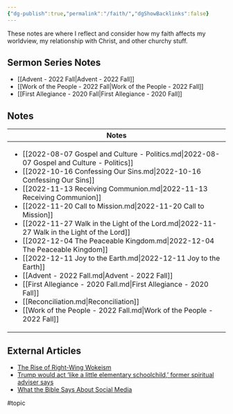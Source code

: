```yaml
---
{"dg-publish":true,"permalink":"/faith/","dgShowBacklinks":false}
---
```



These notes are where I reflect and consider how my faith affects my worldview, my relationship with Christ, and other churchy stuff.

## Sermon Series Notes

- [[Advent - 2022 Fall\|Advent - 2022 Fall]]
- [[Work of the People - 2022 Fall\|Work of the People - 2022 Fall]]
- [[First Allegiance - 2020 Fall\|First Allegiance - 2020 Fall]]


## Notes

| Notes                                                                                                                                                                                                                                                                                                                                                                                                                                                                                                                                                                                                                                                                                                                                                                                                                                                                            |
| -------------------------------------------------------------------------------------------------------------------------------------------------------------------------------------------------------------------------------------------------------------------------------------------------------------------------------------------------------------------------------------------------------------------------------------------------------------------------------------------------------------------------------------------------------------------------------------------------------------------------------------------------------------------------------------------------------------------------------------------------------------------------------------------------------------------------------------------------------------------------------- |
| <ul><li>[[2022-08-07 Gospel and Culture - Politics.md\\|2022-08-07 Gospel and Culture - Politics]]</li><li>[[2022-10-16 Confessing Our Sins.md\\|2022-10-16 Confessing Our Sins]]</li><li>[[2022-11-13 Receiving Communion.md\\|2022-11-13 Receiving Communion]]</li><li>[[2022-11-20 Call to Mission.md\\|2022-11-20 Call to Mission]]</li><li>[[2022-11-27 Walk in the Light of the Lord.md\\|2022-11-27 Walk in the Light of the Lord]]</li><li>[[2022-12-04 The Peaceable Kingdom.md\\|2022-12-04 The Peaceable Kingdom]]</li><li>[[2022-12-11 Joy to the Earth.md\\|2022-12-11 Joy to the Earth]]</li><li>[[Advent - 2022 Fall.md\\|Advent - 2022 Fall]]</li><li>[[First Allegiance - 2020 Fall.md\\|First Allegiance - 2020 Fall]]</li><li>[[Reconciliation.md\\|Reconciliation]]</li><li>[[Work of the People - 2022 Fall.md\\|Work of the People - 2022 Fall]]</li></ul> |


## External Articles

- [The Rise of Right-Wing Wokeism](https://www.thegospelcoalition.org/reviews/christian-nationalism-wolfe/)
- [Trump would act ‘like a little elementary schoolchild,’ former spiritual adviser says](https://www.washingtonpost.com/politics/2022/11/17/trump-spiritual-adviser-criticism-child/)
- [What the Bible Says About Social Media](https://www.thegospelcoalition.org/article/what-bible-social-media/)


#topic  